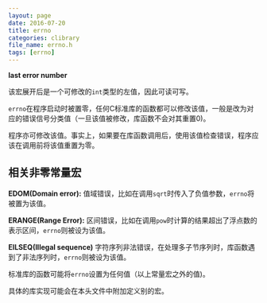 ```yaml
---
layout: page
date: 2016-07-20
title: errno
categories: clibrary
file_name: errno.h
tags: [errno]
---
```


**last error number**

该宏展开后是一个可修改的`int`类型的左值，因此可读可写。

`errno`在程序启动时被置零，任何C标准库的函数都可以修改该值，一般是改为对应的错误信号分类值（一旦该值被修改，库函数不会对其重置0)。

程序亦可修改该值。事实上，如果要在库函数调用后，使用该值检查错误，程序应该在调用前将该值重置为零。

## 相关非零常量宏

**EDOM(Domain error):** 值域错误，比如在调用`sqrt`时传入了负值参数，`errno`将被置为该值。

**ERANGE(Range Error):** 区间错误，比如在调用`pow`时计算的结果超出了浮点数的表示区间，`errno`则被设为该值。

**EILSEQ(Illegal sequence)** 字符序列非法错误，在处理多子节序列时，库函数遇到了非法序列时，`errno`则被设为该值。

标准库的函数可能将`errno`设置为任何值（以上常量宏之外的值)。

具体的库实现可能会在本头文件中附加定义别的宏。
